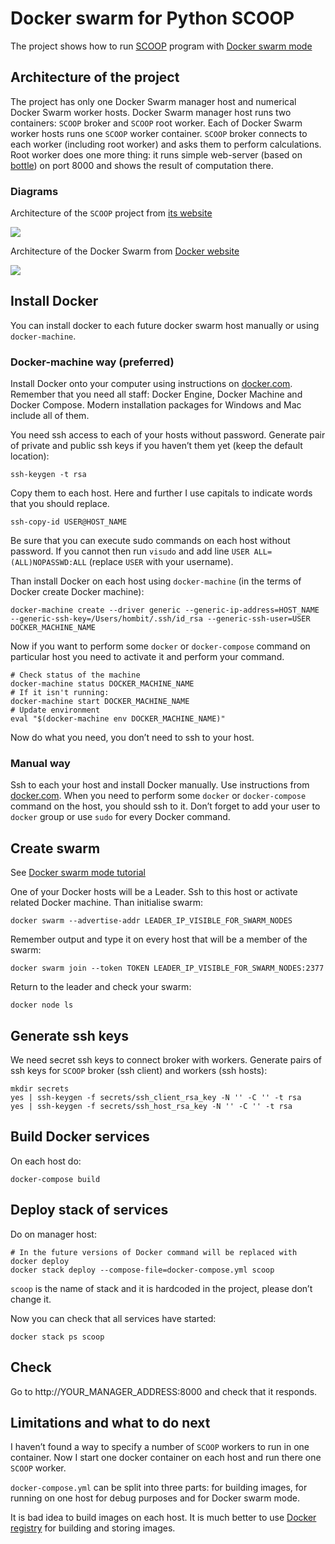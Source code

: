 Docker swarm for Python SCOOP
=============================

The project shows how to run [SCOOP](http://scoop.readthedocs.io/) program with
[Docker swarm mode](https://docs.docker.com/engine/swarm/)

Architecture of the project
---------------------------

The project has only one Docker Swarm manager host and numerical Docker Swarm
worker hosts. Docker Swarm manager host runs two containers: `SCOOP` broker and
`SCOOP` root worker. Each of Docker Swarm worker hosts runs one `SCOOP` worker
container. `SCOOP` broker connects to each worker (including root worker) and
asks them to perform calculations. Root worker does one more thing: it runs
simple web-server (based on [bottle](http://bottlepy.org)) on port 8000 and
shows the result of computation there.

### Diagrams

Architecture of the `SCOOP` project from [its
website](http://scoop.readthedocs.io/en/0.7/usage.html)

![](http://scoop.readthedocs.io/en/0.7/_images/architecture.png)

Architecture of the Docker Swarm from [Docker
website](https://docs.docker.com/engine/swarm/how-swarm-mode-works/nodes/)

![](https://docs.docker.com/engine/swarm/images/swarm-diagram.png)

Install Docker
--------------

You can install docker to each future docker swarm host manually or using
`docker-machine`.

### Docker-machine way (preferred)

Install Docker onto your computer using instructions on
[docker.com](http://docker.com). Remember that you need all staff: Docker
Engine, Docker Machine and Docker Compose. Modern installation packages for
Windows and Mac include all of them.

You need ssh access to each of your hosts without password. Generate pair of
private and public ssh keys if you haven’t them yet (keep the default location):

~~~~~~~~~~~~~~~~~~~~~~~~~~~~~~~~~~~~~~~~~~~~~~~~~~~~~~~~~~~~~~~~~~~~~~~~~~~~~~~~
ssh-keygen -t rsa
~~~~~~~~~~~~~~~~~~~~~~~~~~~~~~~~~~~~~~~~~~~~~~~~~~~~~~~~~~~~~~~~~~~~~~~~~~~~~~~~

Copy them to each host. Here and further I use capitals to indicate words that
you should replace.

~~~~~~~~~~~~~~~~~~~~~~~~~~~~~~~~~~~~~~~~~~~~~~~~~~~~~~~~~~~~~~~~~~~~~~~~~~~~~~~~
ssh-copy-id USER@HOST_NAME
~~~~~~~~~~~~~~~~~~~~~~~~~~~~~~~~~~~~~~~~~~~~~~~~~~~~~~~~~~~~~~~~~~~~~~~~~~~~~~~~

Be sure that you can execute sudo commands on each host without password. If you
cannot then run `visudo` and add line `USER ALL=(ALL)NOPASSWD:ALL` (replace
`USER` with your username).

Than install Docker on each host using `docker-machine` (in the terms of Docker
create Docker machine):

~~~~~~~~~~~~~~~~~~~~~~~~~~~~~~~~~~~~~~~~~~~~~~~~~~~~~~~~~~~~~~~~~~~~~~~~~~~~~~~~
docker-machine create --driver generic --generic-ip-address=HOST_NAME --generic-ssh-key=/Users/hombit/.ssh/id_rsa --generic-ssh-user=USER DOCKER_MACHINE_NAME
~~~~~~~~~~~~~~~~~~~~~~~~~~~~~~~~~~~~~~~~~~~~~~~~~~~~~~~~~~~~~~~~~~~~~~~~~~~~~~~~

Now if you want to perform some `docker` or `docker-compose` command on
particular host you need to activate it and perform your command.

~~~~~~~~~~~~~~~~~~~~~~~~~~~~~~~~~~~~~~~~~~~~~~~~~~~~~~~~~~~~~~~~~~~~~~~~~~~~~~~~
# Check status of the machine
docker-machine status DOCKER_MACHINE_NAME
# If it isn't running:
docker-machine start DOCKER_MACHINE_NAME
# Update environment
eval "$(docker-machine env DOCKER_MACHINE_NAME)"
~~~~~~~~~~~~~~~~~~~~~~~~~~~~~~~~~~~~~~~~~~~~~~~~~~~~~~~~~~~~~~~~~~~~~~~~~~~~~~~~

Now do what you need, you don’t need to ssh to your host.

### Manual way

Ssh to each your host and install Docker manually. Use instructions from
[docker.com](http://docker.com). When you need to perform some `docker` or
`docker-compose` command on the host, you should ssh to it. Don’t forget to add
your user to `docker` group or use `sudo` for every Docker command.

Create swarm
------------

See [Docker swarm mode
tutorial](https://docs.docker.com/engine/swarm/swarm-tutorial/)

One of your Docker hosts will be a Leader. Ssh to this host or activate related
Docker machine. Than initialise swarm:

~~~~~~~~~~~~~~~~~~~~~~~~~~~~~~~~~~~~~~~~~~~~~~~~~~~~~~~~~~~~~~~~~~~~~~~~~~~~~~~~
docker swarm --advertise-addr LEADER_IP_VISIBLE_FOR_SWARM_NODES
~~~~~~~~~~~~~~~~~~~~~~~~~~~~~~~~~~~~~~~~~~~~~~~~~~~~~~~~~~~~~~~~~~~~~~~~~~~~~~~~

Remember output and type it on every host that will be a member of the swarm:

~~~~~~~~~~~~~~~~~~~~~~~~~~~~~~~~~~~~~~~~~~~~~~~~~~~~~~~~~~~~~~~~~~~~~~~~~~~~~~~~
docker swarm join --token TOKEN LEADER_IP_VISIBLE_FOR_SWARM_NODES:2377
~~~~~~~~~~~~~~~~~~~~~~~~~~~~~~~~~~~~~~~~~~~~~~~~~~~~~~~~~~~~~~~~~~~~~~~~~~~~~~~~

Return to the leader and check your swarm:

~~~~~~~~~~~~~~~~~~~~~~~~~~~~~~~~~~~~~~~~~~~~~~~~~~~~~~~~~~~~~~~~~~~~~~~~~~~~~~~~
docker node ls
~~~~~~~~~~~~~~~~~~~~~~~~~~~~~~~~~~~~~~~~~~~~~~~~~~~~~~~~~~~~~~~~~~~~~~~~~~~~~~~~

Generate ssh keys
-----------------

We need secret ssh keys to connect broker with workers. Generate pairs of ssh
keys for `SCOOP` broker (ssh client) and workers (ssh hosts):

~~~~~~~~~~~~~~~~~~~~~~~~~~~~~~~~~~~~~~~~~~~~~~~~~~~~~~~~~~~~~~~~~~~~~~~~~~~~~~~~
mkdir secrets
yes | ssh-keygen -f secrets/ssh_client_rsa_key -N '' -C '' -t rsa
yes | ssh-keygen -f secrets/ssh_host_rsa_key -N '' -C '' -t rsa
~~~~~~~~~~~~~~~~~~~~~~~~~~~~~~~~~~~~~~~~~~~~~~~~~~~~~~~~~~~~~~~~~~~~~~~~~~~~~~~~

Build Docker services
---------------------

On each host do:

~~~~~~~~~~~~~~~~~~~~~~~~~~~~~~~~~~~~~~~~~~~~~~~~~~~~~~~~~~~~~~~~~~~~~~~~~~~~~~~~
docker-compose build
~~~~~~~~~~~~~~~~~~~~~~~~~~~~~~~~~~~~~~~~~~~~~~~~~~~~~~~~~~~~~~~~~~~~~~~~~~~~~~~~

Deploy stack of services
------------------------

Do on manager host:

~~~~~~~~~~~~~~~~~~~~~~~~~~~~~~~~~~~~~~~~~~~~~~~~~~~~~~~~~~~~~~~~~~~~~~~~~~~~~~~~
# In the future versions of Docker command will be replaced with docker deploy
docker stack deploy --compose-file=docker-compose.yml scoop
~~~~~~~~~~~~~~~~~~~~~~~~~~~~~~~~~~~~~~~~~~~~~~~~~~~~~~~~~~~~~~~~~~~~~~~~~~~~~~~~

`scoop` is the name of stack and it is hardcoded in the project, please don’t
change it.

Now you can check that all services have started:

~~~~~~~~~~~~~~~~~~~~~~~~~~~~~~~~~~~~~~~~~~~~~~~~~~~~~~~~~~~~~~~~~~~~~~~~~~~~~~~~
docker stack ps scoop
~~~~~~~~~~~~~~~~~~~~~~~~~~~~~~~~~~~~~~~~~~~~~~~~~~~~~~~~~~~~~~~~~~~~~~~~~~~~~~~~

Check
-----

Go to http://YOUR_MANAGER_ADDRESS:8000 and check that it responds.

Limitations and what to do next
-------------------------------

I haven’t found a way to specify a number of `SCOOP` workers to run in one
container. Now I start one docker container on each host and run there one
`SCOOP` worker.

`docker-compose.yml` can be split into three parts: for building images, for
running on one host for debug purposes and for Docker swarm mode.

It is bad idea to build images on each host. It is much better to use [Docker
registry](https://docs.docker.com/registry/) for building and storing images.
